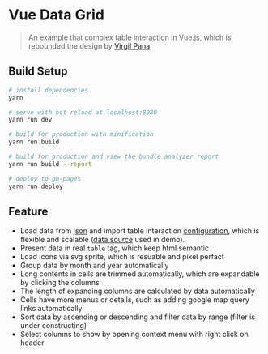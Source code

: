 # Vue Data Grid

> An example that complex table interaction in Vue.js, which is rebounded the design by [Virgil Pana](https://dribbble.com/shots/1903644-Data-Grid)

## Build Setup

``` bash
# install dependencies
yarn

# serve with hot reload at localhost:8080
yarn run dev

# build for production with minification
yarn run build

# build for production and view the bundle analyzer report
yarn run build --report

# deploy to gh-pages
yarn run deploy
```

## Feature

- Load data from [json](https://github.com/LucienLee/vue-data-grid/blob/master/src/data.json) and import table interaction [configuration](https://github.com/LucienLee/vue-data-grid/blob/master/src/tableSettings.js), which is flexible and scalable ([data source](https://docs.google.com/spreadsheets/d/1PFbZIAipjNIG90BXIzpFwRu7omXYMhh3e1-tldrAv-I/edit?usp=sharing) used in demo).
- Present data in real `table` tag, which keep html semantic
- Load icons via svg sprite, which is resuable and pixel perfact
- Group data by month and year automatically
- Long contents in cells are trimmed automatically, which are expandable by clicking the columns
- The length of expanding columns are calculated by data automatically
- Cells have more menus or details, such as adding google map query links automatically
- Sort data by ascending or descending and filter data by range (filter is under constructing)
- Select columns to show by opening context menu with right click on header
